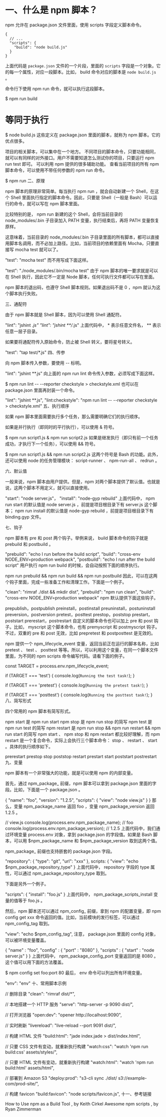 # 一、什么是 npm 脚本？

npm 允许在 package.json 文件里面，使用 scripts 字段定义脚本命令。
```
{
  // ...
  "scripts": {
    "build": "node build.js"
  }
}
```
上面代码是 ```package.json``` 文件的一个片段，里面的 ```scripts``` 字段是一个对象。它的每一个属性，对应一段脚本。比如， build 命令对应的脚本是 ```node build.js``` 。

命令行下使用 npm run 命令，就可以执行这段脚本。

$ npm run build
# 等同于执行
$ node build.js
这些定义在 package.json 里面的脚本，就称为 npm 脚本。它的优点很多。

项目的相关脚本，可以集中在一个地方。
不同项目的脚本命令，只要功能相同，就可以有同样的对外接口。用户不需要知道怎么测试你的项目，只要运行 npm run test 即可。
可以利用 npm 提供的很多辅助功能。
查看当前项目的所有 npm 脚本命令，可以使用不带任何参数的 npm run 命令。

$ npm run
二、原理

npm 脚本的原理非常简单。每当执行 npm run ，就会自动新建一个 Shell，在这个 Shell 里面执行指定的脚本命令。因此，只要是 Shell（一般是 Bash）可以运行的命令，就可以写在 npm 脚本里面。

比较特别的是， npm run 新建的这个 Shell，会将当前目录的 node_modules/.bin 子目录加入 PATH 变量，执行结束后，再将 PATH 变量恢复原样。

这意味着，当前目录的 node_modules/.bin 子目录里面的所有脚本，都可以直接用脚本名调用，而不必加上路径。比如，当前项目的依赖里面有 Mocha，只要直接写 mocha test 就可以了。

"test": "mocha test"
而不用写成下面这样。

"test": "./node_modules/.bin/mocha test"
由于 npm 脚本的唯一要求就是可以在 Shell 执行，因此它不一定是 Node 脚本，任何可执行文件都可以写在里面。

npm 脚本的退出码，也遵守 Shell 脚本规则。如果退出码不是 0 ，npm 就认为这个脚本执行失败。

三、通配符

由于 npm 脚本就是 Shell 脚本，因为可以使用 Shell 通配符。

"lint": "jshint *.js"
"lint": "jshint **/*.js"
上面代码中， * 表示任意文件名， ** 表示任意一层子目录。

如果要将通配符传入原始命令，防止被 Shell 转义，要将星号转义。

"test": "tap test/\*.js"
四、传参

向 npm 脚本传入参数，要使用 -- 标明。

"lint": "jshint **.js"
向上面的 npm run lint 命令传入参数，必须写成下面这样。

$ npm run lint --  --reporter checkstyle > checkstyle.xml
也可以在 package.json 里面再封装一个命令。

"lint": "jshint **.js",
"lint:checkstyle": "npm run lint -- --reporter checkstyle > checkstyle.xml"
五、执行顺序

如果 npm 脚本里面需要执行多个任务，那么需要明确它们的执行顺序。

如果是并行执行（即同时的平行执行），可以使用 & 符号。

$ npm run script1.js & npm run script2.js
如果是继发执行（即只有前一个任务成功，才执行下一个任务），可以使用 && 符号。

$ npm run script1.js && npm run script2.js
这两个符号是 Bash 的功能。此外，还可以使用 node 的任务管理模块： script-runner 、 npm-run-all 、 redrun 。

六、默认值

一般来说，npm 脚本由用户提供。但是，npm 对两个脚本提供了默认值。也就是说，这两个脚本不用定义，就可以直接使用。

"start": "node server.js"，
"install": "node-gyp rebuild"
上面代码中， npm run start 的默认值是 node server.js ，前提是项目根目录下有 server.js 这个脚本； npm run install 的默认值是 node-gyp rebuild ，前提是项目根目录下有 binding.gyp 文件。

七、钩子

npm 脚本有 pre 和 post 两个钩子。举例来说， build 脚本命令的钩子就是 prebuild 和 postbuild 。

"prebuild": "echo I run before the build script",
"build": "cross-env NODE_ENV=production webpack",
"postbuild": "echo I run after the build script"
用户执行 npm run build 的时候，会自动按照下面的顺序执行。

npm run prebuild && npm run build && npm run postbuild
因此，可以在这两个钩子里面，完成一些准备工作和清理工作。下面是一个例子。

"clean": "rimraf ./dist && mkdir dist",
"prebuild": "npm run clean",
"build": "cross-env NODE_ENV=production webpack"
npm 默认提供下面这些钩子。

prepublish，postpublish
preinstall，postinstall
preuninstall，postuninstall
preversion，postversion
pretest，posttest
prestop，poststop
prestart，poststart
prerestart，postrestart
自定义的脚本命令也可以加上 pre 和 post 钩子。比如， myscript 这个脚本命令，也有 premyscript 和 postmyscript 钩子。不过，双重的 pre 和 post 无效，比如 prepretest 和 postposttest 是无效的。

npm 提供一个 npm_lifecycle_event 变量，返回当前正在运行的脚本名称，比如 pretest 、 test 、 posttest 等等。所以，可以利用这个变量，在同一个脚本文件里面，为不同的 npm scripts 命令编写代码。请看下面的例子。

const TARGET = process.env.npm_lifecycle_event;

if (TARGET === 'test') {
  console.log(`Running the test task!`);
}

if (TARGET === 'pretest') {
  console.log(`Running the pretest task!`);
}

if (TARGET === 'posttest') {
  console.log(`Running the posttest task!`);
}
八、简写形式

四个常用的 npm 脚本有简写形式。

npm start 是 npm run start
npm stop 是 npm run stop 的简写
npm test 是 npm run test 的简写
npm restart 是 npm run stop && npm run restart && npm run start 的简写
npm start 、 npm stop 和 npm restart 都比较好理解，而 npm restart 是一个复合命令，实际上会执行三个脚本命令： stop 、 restart 、 start 。具体的执行顺序如下。

prerestart
prestop
stop
poststop
restart
prestart
start
poststart
postrestart
九、变量

npm 脚本有一个非常强大的功能，就是可以使用 npm 的内部变量。

首先，通过 npm_package_ 前缀，npm 脚本可以拿到 package.json 里面的字段。比如，下面是一个 package.json 。

{
  "name": "foo", 
  "version": "1.2.5",
  "scripts": {
    "view": "node view.js"
  }
}
那么，变量 npm_package_name 返回 foo ，变量 npm_package_version 返回 1.2.5 。

// view.js
console.log(process.env.npm_package_name); // foo
console.log(process.env.npm_package_version); // 1.2.5
上面代码中，我们通过环境变量 process.env 对象，拿到 package.json 的字段值。如果是 Bash 脚本，可以用 $npm_package_name 和 $npm_package_version 取到这两个值。

npm_package_ 前缀也支持嵌套的 package.json 字段。

"repository": {
    "type": "git",
    "url": "xxx"
  },
  scripts: {
    "view": "echo $npm_package_repository_type"
  }
上面代码中， repository 字段的 type 属性，可以通过 npm_package_repository_type 取到。

下面是另外一个例子。

"scripts": {
  "install": "foo.js"
}
上面代码中， npm_package_scripts_install 变量的值等于 foo.js 。

然后，npm 脚本还可以通过 npm_config_ 前缀，拿到 npm 的配置变量，即 npm config get xxx 命令返回的值。比如，当前模块的发行标签，可以通过 npm_config_tag 取到。

"view": "echo $npm_config_tag",
注意， package.json 里面的 config 对象，可以被环境变量覆盖。

{ 
  "name" : "foo",
  "config" : { "port" : "8080" },
  "scripts" : { "start" : "node server.js" }
}
上面代码中， npm_package_config_port 变量返回的是 8080 。这个值可以用下面的方法覆盖。

$ npm config set foo:port 80
最后， env 命令可以列出所有环境变量。

"env": "env"
十、常用脚本示例

// 删除目录
"clean": "rimraf dist/*",

// 本地搭建一个 HTTP 服务
"serve": "http-server -p 9090 dist/",

// 打开浏览器
"open:dev": "opener http://localhost:9090",

// 实时刷新
 "livereload": "live-reload --port 9091 dist/",

// 构建 HTML 文件
"build:html": "jade index.jade > dist/index.html",

// 只要 CSS 文件有变动，就重新执行构建
"watch:css": "watch 'npm run build:css' assets/styles/",

// 只要 HTML 文件有变动，就重新执行构建
"watch:html": "watch 'npm run build:html' assets/html",

// 部署到 Amazon S3
"deploy:prod": "s3-cli sync ./dist/ s3://example-com/prod-site/",

// 构建 favicon
"build:favicon": "node scripts/favicon.js",
十一、参考链接

How to Use npm as a Build Tool , by Keith Cirkel
Awesome npm scripts , by Ryan Zimmerman